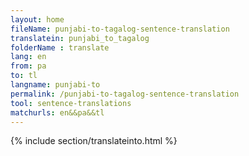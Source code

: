 ```yaml
---
layout: home
fileName: punjabi-to-tagalog-sentence-translation
translatein: punjabi_to_tagalog
folderName : translate
lang: en
from: pa
to: tl
langname: punjabi-to
permalink: /punjabi-to-tagalog-sentence-translation
tool: sentence-translations
matchurls: en&&pa&&tl
---
```

{% include section/translateinto.html %}
